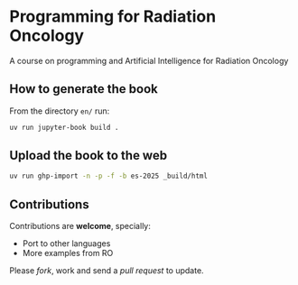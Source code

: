 # Programming for Radiation Oncology
A course on programming and Artificial Intelligence for Radiation Oncology

## How to generate the book

From the directory  `en/` run:

```bash
uv run jupyter-book build .
```

## Upload the book to the web

```bash
uv run ghp-import -n -p -f -b es-2025 _build/html
``` 


## Contributions

Contributions are **welcome**, specially:

- Port to other languages
- More examples from RO 
  
Please *fork*, work and send a *pull request* to update.  